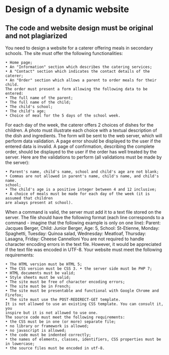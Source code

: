 # Design of a dynamic website
## **The code and website design must be original and not plagiarized**

You need to design a website for a caterer offering meals in secondary schools.
The site must offer the following functionalities:
```
• Home page;
• An "Information" section which describes the catering services;
• A "Contact" section which indicates the contact details of the caterer;
• An "Order" section which allows a parent to order meals for their child.
The order must present a form allowing the following data to be entered:
• The full name of the parent;
• The full name of the child;
• The child's school;
• The child's age;
• Choice of meal for the 5 days of the school week.
```
For each day of the week, the caterer offers 2 choices of dishes for the children. A photo must
illustrate each choice with a textual description of the dish and ingredients.
The form will be sent to the web server, which will perform data validation. A page
error should be displayed to the user if the entered data is invalid. A page of
confirmation, describing the complete order, should be displayed to the user if the order has
well treated by the server. Here are the validations to perform (all validations must be
made by the server):
```
• Parent's name, child's name, school and child's age are not blank;
• Commas are not allowed in parent's name, child's name, and child's name.
school;
• The child's age is a positive integer between 4 and 12 inclusive;
• A choice of meals must be made for each day of the week (it is assumed that children
are always present at school).
```
When a command is valid, the server must add it to a text file stored on the server.
The file should have the following format (each line corresponds to a command - imagine
that the following example is only on one line):
Parent: Jacques Berger, Child: Junior Berger, Age: 5, School: St-Etienne,
Monday: Spaghetti, Tuesday: Quinoa salad, Wednesday: Meatloaf, Thursday: Lasagna,
Friday: Cheese Cannelloni
You are not required to handle character encoding errors in the text file. However,
it would be appreciated if the text file was encoded in UTF-8.
Your website must meet the following requirements:
```
• The HTML version must be HTML 5;
• The CSS version must be CSS 3. • the server side must be PHP 7;
• HTML documents must be valid;
• Style sheets must be valid;
• The site must be free of character encoding errors;
• The site must be in French;
• The site must be presentable and functional with Google Chrome and Firefox;
• The site must use the POST-REDIRECT-GET template.
It is not allowed to use an existing CSS template. You can consult it, you
inspire but it is not allowed to use one.
The source code must meet the following requirements:
• the CSS must be in one (or more) separate file;
• no library or framework is allowed;
• no javascript is allowed;
• the code must be indented correctly;
• the names of elements, classes, identifiers, CSS properties must be in lowercase;
• the source files must be encoded in utf-8.
```